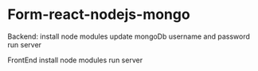 # Form-react-nodejs-mongo
Backend: 
    install node modules
    update mongoDb username and password 
    run server

FrontEnd
    install node modules
    run server


